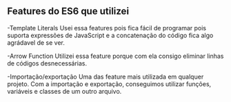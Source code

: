 ## Features do ES6 que utilizei

-Template Literals
Usei essa features pois fica fácil de programar pois suporta expressões de JavaScript e a concatenação do código fica algo agrádavel de se ver.

-Arrow Function 
Utilizei essa feature porque com ela consigo eliminar linhas de códigos desnecessárias.

-Importação/exportação 
Uma das feature mais utilizada em qualquer projeto. Com a importação e exportação, conseguimos utilizar funções, variáveis e classes de um outro arquivo.